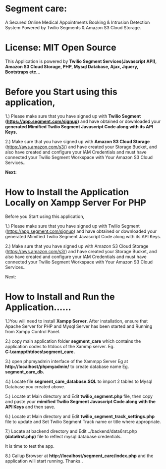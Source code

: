 # Segment care: 

A Secured Online Medical Appointments Booking & Intrusion Detection System Powered by Twilio Segments & Amazon S3 Cloud Storage.


# License: MIT Open Source

This Application is powered by **Twilio Segment Services(Javascript API), Amazon S3 Cloud Storage, PHP, Mysql Database, Ajax, Jquery, Bootstraps etc...**



# Before you Start using this application, 

1.)  Please make sure that you have signed up with **Twilio Segment (https://app.segment.com/signup)** and have obtained or downloaded your **generated 
Mimified Twilio Segment Javascript Code along with its API Keys.**

2.) Make sure that you have signed up with **Amazon S3 Cloud Storage** (https://aws.amazon.com/s3/) and have created your Storage Bucket, 
and also have created and configure your IAM Credentials and must have connected your Twilio Segment Workspace with Your Amazon S3 Cloud Services..


**Next:**

# How to Install the Application Locally on Xampp Server For PHP

Before you Start using this application,

1.) Please make sure that you have signed up with Twilio Segment (https://app.segment.com/signup) and have obtained or downloaded your generated Mimified Twilio Segment Javascript Code along with its API Keys.

2.) Make sure that you have signed up with Amazon S3 Cloud Storage (https://aws.amazon.com/s3/) and have created your Storage Bucket, and also have created and configure your IAM Credentials and must have connected your Twilio Segment Workspace with Your Amazon S3 Cloud Services..

Next:

# How to Install and Run the Application......


1.)You will need to install **Xampp Server**. After installation, ensure that Apache Server for PHP and Mysql Server has been started and Running from Xampp Control Panel.


2.) copy main application folder **segment_care** which contains the application codes to htdocs of the Xammp server. Eg. **C:\xampp\htdocs\segment_care.**


3.) open phpmyadmin interface  of the Xammpp Server Eg at **http://localhost/phpmyadmin/** to create database name Eg. **segment_care_db.**

4.) Locate file **segment_care_database.SQL** to import 2 tables to Mysql Database you created above.


5.) Locate at Main directory and Edit **twilio_segment.php** file, then copy and paste your **mimified Twilio Segment Javascript Code along with the API Keys** and then save.


6.) Locate at Main directory and Edit **twilio_segment_track_settings.php** file to update and Set Twilio Segment Track name or title where appropriate.


7.) Locate at backend directory and Edit ../backend/data6rst.php **(data6rst.php)** file to reflect mysql database credentials.


It is time to test the app.


8.) Callup Browser at **http://localhost/segment_care/index.php** and the application will start running. Thanks.. 

